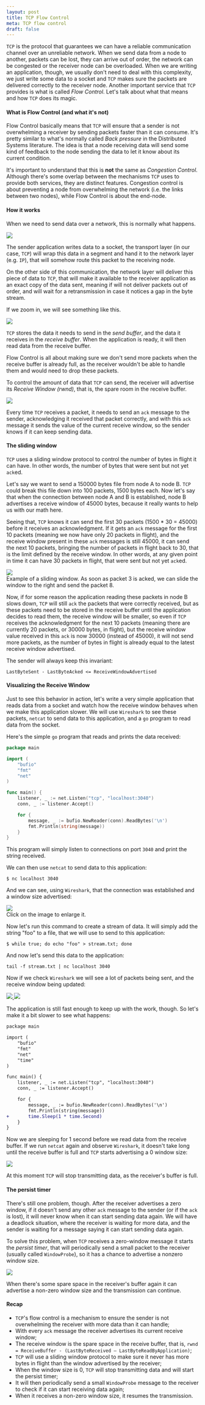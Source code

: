 ```yaml
---
layout: post
title: TCP Flow Control
meta: TCP flow control
draft: false
---
```


`TCP` is the protocol that guarantees we can have a reliable communication
channel over an unreliable network. When we send data from a node to another,
packets can be lost, they can arrive out of order, the network can be congested
or the receiver node can be overloaded. When we are writing an application,
though, we usually don't need to deal with this complexity, we just write some
data to a socket and `TCP` makes sure the packets are delivered correctly to the
receiver node. Another important service that `TCP` provides is what is called
_Flow Control_. Let's talk about what that means and how `TCP` does its magic.

#### What is Flow Control (and what it's not)

Flow Control basically means that `TCP` will ensure that a sender is not
overwhelming a receiver by sending packets faster than it can consume. It's
pretty similar to what's normally called _Back pressure_ in the Distributed
Systems literature. The idea is that a node receiving data will send some kind
of feedback to the node sending the data to let it know about its current
condition.

It's important to understand that this is **not** the same as _Congestion
Control_. Although there's some overlap between the mechanisms `TCP` uses to
provide both services, they are distinct features. Congestion control is about
preventing a node from overwhelming the network (i.e. the links between two
nodes), while Flow Control is about the end-node.

#### How it works

When we need to send data over a network, this is normally what happens.

<img src="/assets/images/tcp-flow-control/layers.png">

The sender application writes data to a socket, the transport layer (in our
case, `TCP`) will wrap this data in a segment and hand it to the network layer
(e.g. `IP`), that will somehow route this packet to the receiving node.

On the other side of this communication, the network layer will deliver this
piece of data to `TCP`, that will make it available to the receiver application
as an exact copy of the data sent, meaning if will not deliver packets out of
order, and will wait for a retransmission in case it notices a gap in the byte
stream.

If we zoom in, we will see something like this.

<img src="/assets/images/tcp-flow-control/buffers.png">

`TCP` stores the data it needs to send in the _send buffer_, and the data it
receives in the _receive buffer_. When the application is ready, it will then
read data from the receive buffer.

Flow Control is all about making sure we don't send more packets when the
receive buffer is already full, as the receiver wouldn't be able to handle them
and would need to drop these packets.

To control the amount of data that `TCP` can send, the receiver will advertise
its _Receive Window (rwnd)_, that is, the spare room in the receive buffer.

<img src="/assets/images/tcp-flow-control/rwnd.png">

Every time `TCP` receives a packet, it needs to send an `ack` message to the
sender, acknowledging it received that packet correctly, and with this `ack`
message it sends the value of the current receive window, so the sender knows if
it can keep sending data.

#### The sliding window

`TCP` uses a sliding window protocol to control the number of bytes in flight it
can have. In other words, the number of bytes that were sent but not yet `ack`ed.

Let's say we want to send a 150000 bytes file from node A to node B. `TCP` could
break this file down into 100 packets, 1500 bytes each. Now let's say that when
the connection between node A and B is established, node B advertises a receive
window of 45000 bytes, because it really wants to help us with our math here.

Seeing that, `TCP` knows it can send the first 30 packets (1500 * 30 = 45000)
before it receives an acknowledgment. If it gets an `ack` message for the first
10 packets (meaning we now have only 20 packets in flight), and the receive
window present in these `ack` messages is still 45000, it can send the next 10
packets, bringing the number of packets in flight back to 30, that is the limit
defined by the receive window. In other words, at any given point in time it can
have 30 packets in flight, that were sent but not yet `ack`ed.

<img src="/assets/images/tcp-flow-control/sliding-window.png">
<div class="image-description">
  Example of a sliding window. As soon as packet 3 is acked, we can slide
  the window to the right and send the packet 8.
</div>

Now, if for some reason the application reading these packets in node B slows
down, `TCP` will still `ack` the packets that were correctly received, but as
these packets need to be stored in the receive buffer until the application
decides to read them, the receive window will be smaller, so even if `TCP`
receives the acknowledgment for the next 10 packets (meaning there are currently 20
packets, or 30000 bytes, in flight), but the receive window value received in
this `ack` is now 30000 (instead of 45000), it will not send more packets, as
the number of bytes in flight is already equal to the latest receive window
advertised.

The sender will always keep this invariant: 

```
LastByteSent - LastByteAcked <= ReceiveWindowAdvertised
```

#### Visualizing the Receive Window

Just to see this behavior in action, let's write a very simple application that
reads data from a socket and watch how the receive window behaves when we make
this application slower. We will use `Wireshark` to see these packets,
`netcat` to send data to this application, and a `go` program to read data from
the socket.

Here's the simple `go` program that reads and prints the data received:

```go
package main

import (
	"bufio"
	"fmt"
	"net"
)

func main() {
	listener, _ := net.Listen("tcp", "localhost:3040")
	conn, _ := listener.Accept()

	for {
		message, _ := bufio.NewReader(conn).ReadBytes('\n')
		fmt.Println(string(message))
	}
}
```

This program will simply listen to connections on port `3040` and print the
string received.

We can then use `netcat` to send data to this application:

```
$ nc localhost 3040
```

And we can see, using `Wireshark`, that the connection was established and a
window size advertised:

<a href="/assets/images/tcp-flow-control/conn-established.png" target="_blank">
  <img src="/assets/images/tcp-flow-control/conn-established.png">
</a>
<div class="image-description">
  Click on the image to enlarge it.
</div>

Now let's run this command to create a stream of data. It will simply add the
string "foo" to a file, that we will use to send to this application:

```
$ while true; do echo "foo" > stream.txt; done
```

And now let's send this data to the application:

```
tail -f stream.txt | nc localhost 3040
```

Now if we check `Wireshark` we will see a lot of packets being sent, and the
receive window being updated:


<a href="/assets/images/tcp-flow-control/win-decreasing-1.png" target="_blank">
  <img src="/assets/images/tcp-flow-control/win-decreasing-1.png">
</a>

<a href="/assets/images/tcp-flow-control/win-decreasing-2.png" target="_blank">
  <img src="/assets/images/tcp-flow-control/win-decreasing-2.png">
</a>

The application is still fast enough to keep up with the work, though. So let's
make it a bit slower to see what happens:

```diff
package main

import (
	"bufio"
	"fmt"
	"net"
	"time"
)

func main() {
	listener, _ := net.Listen("tcp", "localhost:3040")
	conn, _ := listener.Accept()

	for {
		message, _ := bufio.NewReader(conn).ReadBytes('\n')
		fmt.Println(string(message))
+ 		time.Sleep(1 * time.Second)
	}
}
```

Now we are sleeping for 1 second before we read data from the receive buffer. If
we run `netcat` again and observe `Wireshark`, it doesn't take long until the
receive buffer is full and `TCP` starts advertising a 0 window size:

<a href="/assets/images/tcp-flow-control/zero-window.png" target="_blank">
  <img src="/assets/images/tcp-flow-control/zero-window.png">
</a>

At this moment `TCP` will stop transmitting data, as the receiver's buffer is
full.

#### The persist timer

There's still one problem, though. After the receiver advertises a zero window,
if it doesn't send any other `ack` message to the sender (or if the `ack` is
lost), it will never know when it can start sending data again. We will have a
deadlock situation, where the receiver is waiting for more data, and the sender
is waiting for a message saying it can start sending data again.

To solve this problem, when `TCP` receives a zero-window message it starts the
_persist timer_, that will periodically send a small packet to the receiver
(usually called `WindowProbe`), so it has a chance to advertise a nonzero window
size.

<a href="/assets/images/tcp-flow-control/window-probe.png" target="_blank">
  <img src="/assets/images/tcp-flow-control/window-probe.png">
</a>

When there's some spare space in the receiver's buffer again it can advertise a
non-zero window size and the transmission can continue.

#### Recap

* `TCP`'s flow control is a mechanism to ensure the sender is not overwhelming the
receiver with more data than it can handle;
* With every `ack` message the receiver advertises its current receive window;
* The receive window is the spare space in the receive buffer, that is,
`rwnd = ReceiveBuffer - (LastByteReceived – LastByteReadByApplication)`;
* `TCP` will use a sliding window protocol to make sure it never has more bytes
in flight than the window advertised by the receiver;
* When the window size is 0, `TCP` will stop transmitting data and will start
the persist timer;
* It will then periodically send a small `WindowProbe` message to the receiver
to check if it can start receiving data again;
* When it receives a non-zero window size, it resumes the transmission.
